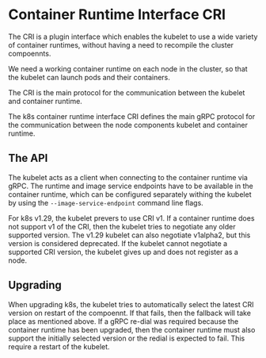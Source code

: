 # Container Runtime Interface CRI

The CRI is a plugin interface which enables the kubelet to use a wide variety of
container runtimes, without having a need to recompile the cluster compoennts.

We need a working container runtime on each node in the cluster, so that the
kubelet can launch pods and their containers.

The CRI is the main protocol for the communication between the kubelet and
container runtime.

The k8s container runtime interface CRI defines the main gRPC protocol for the
communication between the node components kubelet and container runtime.

## The API

The kubelet acts as a client when connecting to the container runtime via gRPC.
The runtime and image service endpoints have to be available in the container
runtime, which can be configured separately withing the kubelet by using the
`--image-service-endpoint` command line flags.

For k8s v1.29, the kubelet prevers to use CRI v1. If a container runtime does
not support v1 of the CRI, then the kubelet tries to negotiate any older
supported version. The v1.29 kubelet can also negotiate v1alpha2, but this
version is considered deprecated. If the kubelet cannot negotiate a supported
CRI version, the kubelet gives up and does not register as a node.

## Upgrading

When upgrading k8s, the kubelet tries to automatically select the latest CRI
version on restart of the compoennt. If that fails, then the fallback will take
place as mentioned above. If a gRPC re-dial was required because the container
runtime has been upgraded, then the container runtime must also support the
initially selected version or the redial is expected to fail. This require a
restart of the kubelet.
